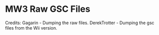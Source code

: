 # MW3 Raw GSC Files

Credits:
Gagarin - Dumping the raw files.
DerekTrotter - Dumping the gsc files from the Wii version.